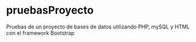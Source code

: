 # pruebasProyecto
Pruebas de un proyecto de bases de datos utilizando PHP, mySQL y HTML con el framework Bootstrap
